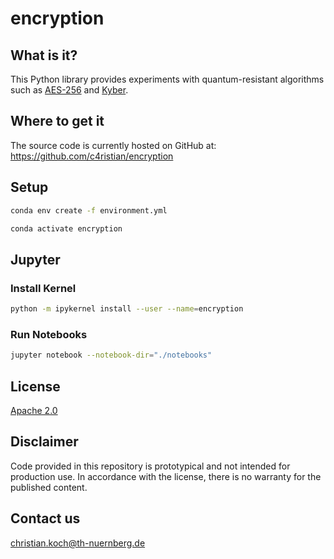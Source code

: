 # encryption

## What is it?
This Python library provides experiments with quantum-resistant algorithms 
such as [AES-256](https://en.wikipedia.org/wiki/Advanced_Encryption_Standard) 
and [Kyber](https://pq-crystals.org/kyber/software.shtml).

## Where to get it
The source code is currently hosted on GitHub at:
https://github.com/c4ristian/encryption

## Setup
```sh
conda env create -f environment.yml

conda activate encryption
```

## Jupyter
### Install Kernel 
```sh
python -m ipykernel install --user --name=encryption
```

### Run Notebooks
```sh
jupyter notebook --notebook-dir="./notebooks"
```

## License
[Apache 2.0](LICENSE.txt)

## Disclaimer
Code provided in this repository is prototypical and not intended for production use.
In accordance with the license, there is no warranty for the published content.

## Contact us
[christian.koch@th-nuernberg.de](mailto:christian.koch@th-nuernberg.de)
